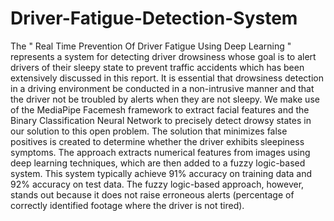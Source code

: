 # Driver-Fatigue-Detection-System

The " Real Time Prevention Of Driver Fatigue Using Deep Learning " represents a system for
detecting driver drowsiness whose goal is to alert drivers of their sleepy state to prevent traffic
accidents which has been extensively discussed in this report. It is essential that drowsiness
detection in a driving environment be conducted in a non-intrusive manner and that the driver
not be troubled by alerts when they are not sleepy. We make use of the MediaPipe Facemesh
framework to extract facial features and the Binary Classification Neural Network to precisely
detect drowsy states in our solution to this open problem. The solution that minimizes false
positives is created to determine whether the driver exhibits sleepiness symptoms. The
approach extracts numerical features from images using deep learning techniques, which are
then added to a fuzzy logic-based system. This system typically achieve 91% accuracy on
training data and 92% accuracy on test data. The fuzzy logic-based approach, however, stands
out because it does not raise erroneous alerts (percentage of correctly identified footage where
the driver is not tired).
